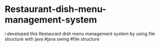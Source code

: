 # Restaurant-dish-menu-management-system
i developed  this Restaurant dish menu management system by using file structure with java
#java swing 
#file structure
